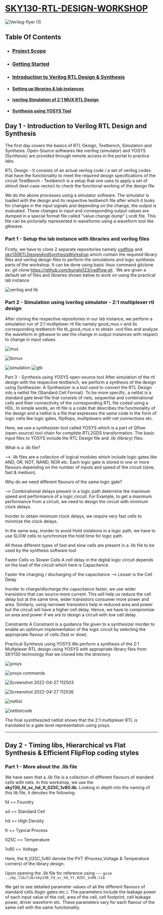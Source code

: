 # [SKY130-RTL-DESIGN-WORKSHOP](https://github.com/G-Ravikiran/SKY130-RTL-DESIGN-WORKSHOP/blob/main/README.md)
![Verilog-flyer (1)](https://user-images.githubusercontent.com/104474928/165444531-7100dd83-27a8-4cf3-a2f8-f574f72e82fd.png)

## Table Of Contents 
  * ### [Project Scope](https://github.com/G-Ravikiran/SKY130-RTL-DESIGN-WORKSHOP/blob/main/README.md#project-scope)
  * ### [Getting Started](https://github.com/G-Ravikiran/SKY130-RTL-Design-Workshop/blob/main/README.md#getting-started)
  * ### [Introduction to Verilog RTL Design & Synthesis](https://github.com/G-Ravikiran/SKY130-RTL-Design-Workshop/blob/main/README.md#day-1----introduction-to-verilog-rtl-design-and-synthesis)
   * #### [Setting up libraries & lab instances](https://github.com/G-Ravikiran/SKY130-RTL-Design-Workshop/blob/main/README.md#part-1----setup-the-lab-instance-with-libraries-and-verilog-files)
   * #### [iverilog Simulation of 2:1 MUX RTL Design](https://github.com/G-Ravikiran/SKY130-RTL-Design-Workshop/blob/main/README.md#part-2---simulation-using-iverilog-simulator---21-multiplexer-rtl-design)
   * #### [Synthesis using YOSYS Tool](https://github.com/G-Ravikiran/SKY130-RTL-Design-Workshop/blob/main/README.md#part-3----synthesis-using-yosys-open-source-tool)

## Day 1 -  Introduction to Verilog RTL Design and Synthesis

The first day covers the basics of RTL Design, Testbench, Simulation and Synthesis. Open-Source softwares like iverilog (simulator) and YOSYS (Synthesis) are provided through remote access in the portal to practice labs.

RTL Design -  It consists of an actual verilog code / a set of verilog codes that have the functionality to meet the required design specifications of the circuit
TestBench - Testbench is a setup that one uses to apply a set of stimuli (test-case vector) to check the functional working of the design file

We do the above processes using a simulator software. The simulator is loaded with the design and its respective testbench file after which it looks for changes in the input signals and depending on the change, the output is evaluated. These changes in input and corresponding output values are dumped in a special format file called "value change dump" (.vcd) file. This file can be pictorially represented in waveforms using a waveform tool like gtkwave. 


### Part 1 -  Setup the lab instance with libraries and verilog files

Firstly, we have to clone 2 separate repositories namely [vsdflow](https://github.com/kunalg123/vsdflow) and [sky130RTLDesignAndSynthesisWorkshop](https://github.com/kunalg123/sky130RTLDesignAndSynthesisWorkshop) which contain the required library files and verilog design files to perform the simulations and logic synthesis parts of the workshop. It can be done using basic linux command gitclone ex: git clone https://github.com/kunalg123/vsdflow.git .
We are given a default set of files and libraries shown below to work on using the practical lab instance

![verilog and lib ](https://user-images.githubusercontent.com/104474928/165447064-3c6e79bd-a9b1-4805-ba91-4561ee2762b6.png)

### Part 2 - Simulation using iverilog simulator - 2:1 multiplexer rtl design

After cloning the respective repositories in our lab instance, we perform a simulation run of 2:1 multiplexer rtl file namely good_mux.v and its corresponding testbench file tb_good_mux.v to obtain .vcd files and analyze the waveform in gtkwave to see the change in output instances with respect to change in input values.

![mux](https://user-images.githubusercontent.com/104474928/165448514-0cda36d8-d5ca-4b07-9a8f-de7c7ee1d5fd.png)

![tbmux](https://user-images.githubusercontent.com/104474928/165448530-94fb4ea6-650a-41ec-8c1a-9301ad491c2d.png)

![simulation](https://user-images.githubusercontent.com/104474928/165448547-8cf2edd3-b7f2-4f9b-a1bb-ac8f2da7113d.png)
![gtk](https://user-images.githubusercontent.com/104474928/165448654-892f62b8-de51-4980-b543-fe19b2aaf049.png)

Part 3 - Synthesis using YOSYS open-source tool
After simulation of the rtl design with the respective testbench, we perform a synthesis of the design using Synthesizer. A Synthesizer is a tool used to convert the RTL Design into a netlist file (Standard Cell Format). To be more specific, a netlist is a standard gate level file that consists of nets, sequential and combinational cells and their connectivity of the corresponding RTL file coded using a HDL. In simple words, an rtl file is a code that describes the functionality of the design and a netlist is a file that expresses the same code in the form of logic cells like logic gates, flipflops, multiplexers with net connections etc.

Here, we use a synthesizer tool called YOSYS which is a part of Qflow (open-source) tool chain for complete RTL2GDS transformation. The basic input files to YOSYS include the RTL Design file and .lib (library) files.

What is a .lib file?

--> .lib files are a collection of logical modules which include logic gates like AND, OR, NOT, NAND, NOR etc. Each logic gate is stored in one or more flavours depending on the number of inputs and speed of the circuit (slow, fast & medium).

Why do we need different flavours of the same logic gate?

--> Combinational delays present in a logic path determine the maximum speed and performance of a logic circuit. For Example, to get a maximum performance from a circuit, we need to design the circuit with minimum clock delays.

Inorder to obtain minimum clock delays, we require very fast cells to minimize the clock delays.

In the same way, inorder to avoid Hold violations in a logic path, we have to use SLOW cells to synchronize the hold time for logic path.

All these different types of fast and slow cells are present in a .lib file to be used by the synthesis software tool

Faster Cells vs Slower Cells
A cell delay in the digital logic circuit depends on the load of the circuit which here is Capacitance.

Faster the charging / discharging of the capacitance --> Lesser is the Cell Delay

Inorder to charge/discharge the capacitance faster, we use wider transistors that can source more current. This will help us reduce the cell delay but at the same time, wider transistors consumer more power and area. Similarly, using narrower transistors help in reduced area and power but the circuit will have a higher cell delay. Hence, we have to compromise on area and power if we are to design a circuit with low cell delay.

Constraints
A Constraint is a guidance file given to a synthesizer inorder to enable an optimum implementation of the logic circuit by selecting the appropriate flavour of cells (fast or slow).

Practical Synthesis using YOSYS
We perform a synthesis of the 2:1 Multiplexer RTL design using YOSYS with appropriate library files from SKY130 technology that we cloned into the directory.

![yosys](https://user-images.githubusercontent.com/104474928/165450982-730c0966-e4b3-4537-9c1f-ab1b5bc43db2.png)

![yosys commands](https://user-images.githubusercontent.com/104474928/165451008-4319c388-768f-41bd-98df-5c2d44dce68e.png)

![Screenshot 2022-04-27 112503](https://user-images.githubusercontent.com/104474928/165451150-790f5155-796d-4f43-9d0d-3fc9450f6dd6.png)

![Screenshot 2022-04-27 112536](https://user-images.githubusercontent.com/104474928/165451165-69a81772-6cd2-47c1-b825-8ef336fa150e.png)

![netlist](https://user-images.githubusercontent.com/104474928/165451232-9b13fb5f-c3f5-4213-bfca-60eeaa9d916d.png)

![netlistcode](https://user-images.githubusercontent.com/104474928/165451249-091978a1-f314-489e-8f89-e8eb1845a0d5.png)

The final sysnthesized netlist shows that the 2:1 multiplexer RTL is translated to a gate level representation using yosys.

----

## Day 2 - Timing libs, Hierarchical vs Flat Synthesis & Efficient FlipFlop coding styles

### Part 1 - More about the .lib file

We have seen that a .lib file is a collection of different flavours of standard cells with nets. In this workshop, we use the **sky130_fd_sc_hd_tt_025C_1v80.lib**. Looking in depth into the naming of this lib file, it denotes the following:

fd == Foundry

sd == Standard Cell

hd == High Density

tt == Typical Process

025C == Temperature 

1v80 == Voltage 

Here, the tt_025C_1v80 denote the PVT (Process,Voltage & Temperature corners) of the library design. 

Upon opening the .lib file for reference using --- ```gvim ../my_lib/lib/sky130_fd_sc_hd_tt_025C_1v80.lib```

We get to see detailed parameter values of all the different flavours of standard cells (logic gates etc.). The parameters include the leakage power of each input value of the cell, area of the cell, cell footprint, cell leakage power, driver waveform etc. These parameters vary for each flavour of the same cell with the same functionality. 


